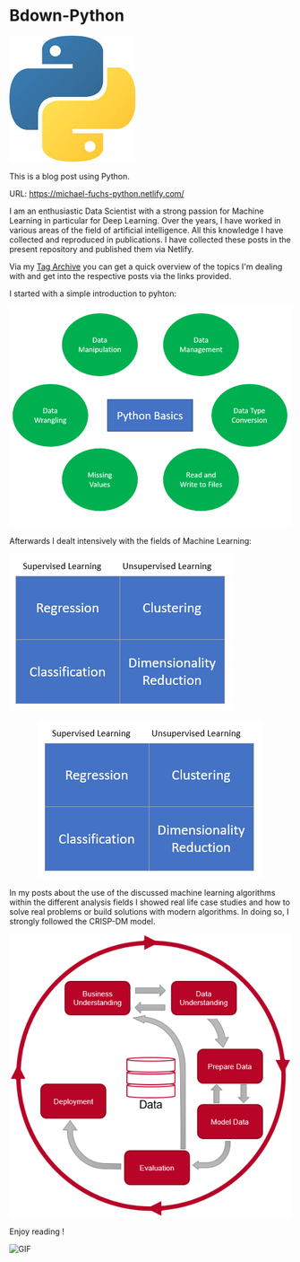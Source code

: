 # Bdown-Python

![python](static/images/Python.jpg)

This is a blog post using Python.

URL: https://michael-fuchs-python.netlify.com/

I am an enthusiastic Data Scientist with a strong passion for Machine Learning in particular for Deep Learning.
Over the years, I have worked in various areas of the field of artificial intelligence. 
All this knowledge I have collected and reproduced in publications.
I have collected these posts in the present repository and published them via Netlify. 

Via my [Tag Archive](https://michael-fuchs-python.netlify.app/2019/01/01/tag-archive/) you can get a quick overview of the topics I'm dealing with and get into the respective posts via the links provided. 

I started with a simple introduction to pyhton:

![Python Basics](static/images/readme_python_basics.png)


Afterwards I dealt intensively with the fields of Machine Learning:

![ML](static/images/readme_ML.png)

<p align="center">
  <img src="https://github.com/MFuchs1989/Bdown-Python/blob/master/static/images/readme_ML.png?raw=true" alt="readme ml"/>
</p>


In my posts about the use of the discussed machine learning algorithms within the different analysis fields I showed real life case studies and how to solve real problems or build solutions with modern algorithms. 
In doing so, I strongly followed the CRISP-DM model.

<p align="center">
  <img src="https://github.com/MFuchs1989/Bdown-Python/blob/master/static/images/readme_crisp_dm.png?raw=true" alt="Sublime's custom image"/>
</p>


Enjoy reading !

![GIF](https://media.giphy.com/media/vFKqnCdLPNOKc/giphy.gif)






